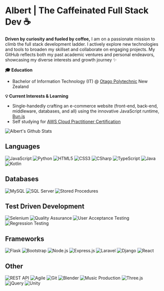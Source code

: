 # Albert | The Caffeinated Full Stack Dev ☕

**Driven by curiosity and fueled by coffee,** I am on a passionate mission to climb the full stack development ladder. I actively explore new technologies and tools to broaden my skillset and collaborate on engaging projects. My GitHub reflects both my past academic ventures and personal endeavors, showcasing my diverse interests and growth journey ✨

**🎓 Education**
  + Bachelor of Information Technology (IT) @ [Otago Polytechnic](https://www.op.ac.nz/) New Zealand

**💡 Current Interests & Learning**
  + Single-handedly crafting an e-commerce website (front-end, back-end, middleware, databases, and all) using the innovative JavaScript runtime, [Bun.js](https://bun.sh/)
  + Self studying for [AWS Cloud Practitioner Certification](https://aws.amazon.com/certification/certified-cloud-practitioner/)

<!-- GitHub statistics from https://github.com/anuraghazra/github-readme-stats -->
![Albert's Github Stats](https://github-readme-stats.vercel.app/api?username=albert203&theme=radical&hide_border=false&include_all_commits=true&count_private=true)

## Languages

![JavaScript](https://img.shields.io/badge/javascript-%23323330.svg?style=for-the-badge&logo=javascript&logoColor=%23F7DF1E)
![Python](https://img.shields.io/badge/python-%2314354C.svg?style=for-the-badge&logo=python&logoColor=ffdd54)
![HTML5](https://img.shields.io/badge/html5-%23E34F26.svg?style=for-the-badge&logo=html5&logoColor=white)
![CSS3](https://img.shields.io/badge/css3-%231572B6.svg?style=for-the-badge&logo=css3&logoColor=white)
![CSharp](https://img.shields.io/badge/%23-2300599C.svg?style=for-the-badge&logo=c&logoColor=white)
![TypeScript](https://img.shields.io/badge/typescript-%23007ACC.svg?style=for-the-badge&logo=typescript&logoColor=white)
![Java](https://img.shields.io/badge/java-%23ED8B00.svg?style=for-the-badge&logo=openjdk&logoColor=white)
![Kotlin](https://img.shields.io/badge/kotlin-%230000FF.svg?style=for-the-badge&logo=kotlin&logoColor=white)

## Databases

![MySQL](https://img.shields.io/badge/mysql-%230000FF.svg?style=for-the-badge&logo=mysql&logoColor=white)
![SQL Server](https://img.shields.io/badge/sql%20server-%23CC294A.svg?style=for-the-badge&logo=sql-server&logoColor=white)
![Stored Procedures](https://img.shields.io/badge/stored%20procedures-blueviolet?style=for-the-badge)

## Test Driven Development 

![Selenium](https://img.shields.io/badge/selenium-%23FFAA00.svg?style=for-the-badge&logo=selenium&logoColor=white)
![Quality Assurance](https://img.shields.io/badge/quality%20assurance-cyan?style=for-the-badge)
![User Acceptance Testing](https://img.shields.io/badge/user%20acceptance%20testing-cyan?style=for-the-badge&logo=UAT&logoColor=white)
![Regression Testing](https://img.shields.io/badge/regression%20testing-teal?style=for-the-badge&logo=regression&logoColor=white)

## Frameworks

![Flask](https://img.shields.io/badge/flask-%2327AE60.svg?style=for-the-badge&logo=flask&logoColor=white)
![Bootstrap](https://img.shields.io/badge/bootstrap-%237952B3.svg?style=for-the-badge&logo=bootstrap&logoColor=white)
![Node.js](https://img.shields.io/badge/node.js-%23333333.svg?style=for-the-badge&logo=node.js&logoColor=white)
![Express.js](https://img.shields.io/badge/express.js-%2347A048.svg?style=for-the-badge&logo=express&logoColor=white)
![Laravel](https://img.shields.io/badge/laravel-%23F05135.svg?style=for-the-badge&logo=laravel&logoColor=white)
![Django](https://img.shields.io/badge/django-%23092E4E.svg?style=for-the-badge&logo=django&logoColor=white)
![React](https://img.shields.io/badge/react-%2320232a.svg?style=for-the-badge&logo=react&logoColor=%2361DAFB)

## Other

![REST API](https://img.shields.io/badge/REST-API-cyan?style=for-the-badge&logo=restful&logoColor=white)
![Agile](https://img.shields.io/badge/agile-%2300CC66?style=for-the-badge&logo=agile&logoColor=white)
![Git](https://img.shields.io/badge/git-%23F05033?style=for-the-badge&logo=git&logoColor=white)
![Blender](https://img.shields.io/badge/blender-%23F5A9F5.svg?style=for-the-badge&logo=blender&logoColor=white)
![Music Production](https://img.shields.io/badge/music%20production-%248A008A.svg?style=for-the-badge&logo=spotify&logoColor=%231DB954)
![Three.js](https://img.shields.io/badge/three.js-black?style=for-the-badge&logo=threejs&logoColor=white)
![jQuery](https://img.shields.io/badge/jquery-blue?style=for-the-badge&logo=jquery&logoColor=white)
![Unity](https://img.shields.io/badge/unity-53B77A?style=for-the-badge&logo=Unity&logoColor=white)





